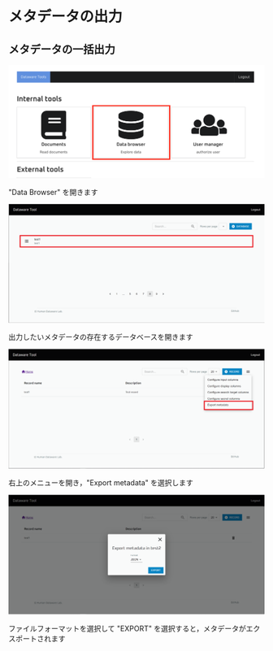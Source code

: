 # メタデータの出力

## メタデータの一括出力

![](../.gitbook/assets/sukurnshotto-2021-07-01-191954png.png)

"Data Browser" を開きます

![](../.gitbook/assets/Add-record-click-database.png)

出力したいメタデータの存在するデータベースを開きます

![](../.gitbook/assets/Export-metadata-open-modal.png)

右上のメニューを開き，"Export metadata" を選択します

![](../.gitbook/assets/Export-metadata-export.png)

ファイルフォーマットを選択して "EXPORT" を選択すると，メタデータがエクスポートされます

